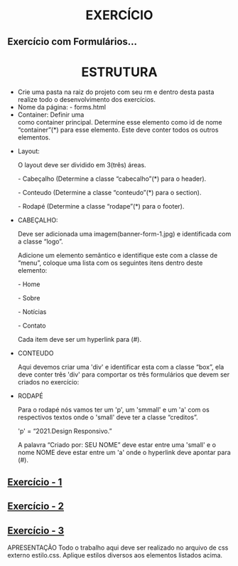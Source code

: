 <h1 align="center">EXERCÍCIO</h1>
<h2>Exercício com Formulários...</h2>

<h1 align="center">ESTRUTURA</h1>

<ul>
<li>Crie uma pasta na raiz do projeto com seu rm e dentro desta pasta realize todo o desenvolvimento dos exercícios.</li>  
<li>Nome da página: - forms.html</li>
<li>Container: Definir uma <div> como container principal. Determine esse elemento como id de nome “container”(*) para esse elemento. Este deve conter todos os outros elementos.</li>
<li>
  <p>Layout:</p>
<p>O layout deve ser dividido em 3(três) áreas.</p>
<p>- Cabeçalho (Determine a classe “cabecalho”(*) para o header).</p>
<p>- Conteudo (Determine a classe “conteudo”(*) para o section).</p>
<p>- Rodapé (Determine a classe “rodape”(*) para o footer).</p>
</li>
<li>CABEÇALHO:
  <p>Deve ser adicionada uma imagem(banner-form-1.jpg) e identificada com a classe “logo”.</p>
<p>Adicione um elemento semântico e identifique este com a classe de “menu”, coloque uma lista com os seguintes itens dentro deste elemento:</p>
<p>- Home</p>
<p>- Sobre</p>
<p>- Notícias</p>
<p>- Contato</p>
<p>Cada item deve ser um hyperlink para (#).</p>
</li>
<li>CONTEUDO
<p>Aqui devemos criar uma 'div' e identificar esta com a classe “box”, ela deve conter três 'div' para comportar os três formulários que devem ser criados no exercício:</p>
</li>
<li>RODAPÉ
<p>Para o rodapé nós vamos ter um 'p', um 'smmall' e um 'a' com os respectivos textos onde o 'small' deve ter a classe “creditos”.</p>
<p> 'p' = “2021.Design Responsivo.”</p>
 <p>A palavra “Criado por: SEU NOME” deve estar entre uma 'small' e o nome NOME deve estar entre um 'a' onde o hyperlink deve apontar para (#).</p>
</li>
</ul>

## [Exercício - 1](https://drive.google.com/file/d/1aq6yeJoPqxTo3mR2c4RyhM5zwYxIW7Q1/view)
## [Exercício - 2](https://drive.google.com/file/d/1X1Yz8opPMJPZT3XELvm-RTBnLyS18CJM/view)
## [Exercício - 3](https://drive.google.com/file/d/1L8BuHSxAy6Zekug_GdH00j9pzDZZThxi/view)

APRESENTAÇÃO
Todo o trabalho aqui deve ser realizado no arquivo de css externo estilo.css.
Aplique estilos diversos aos elementos listados acima.

